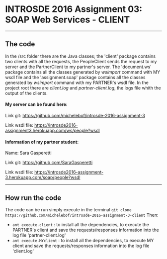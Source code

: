 INTROSDE 2016 Assignment 03: SOAP Web Services  - CLIENT
===============

--------

The code
-------------

In the /src folder there are the Java classes; the 'client' package contains two clients with all the requests, the PeopleClient sends the request to my server and the PartnerClient to my partner's server. The 'document.ws' package contains all the classes generated by _wsimport_ command with MY wsdl file and the 'assignment.soap' package contains all the classes generated by _wsimport_ command with my PARTNER's wsdl file. In the project root there are _client.log_ and _partner-client.log_, the logs file whith the output of the clients. 


#### My server can be found here:
Link git: 	https://github.com/michelebof/introsde-2016-assignment-3

Link wsdl file: https://introsde2016-assignment3.herokuapp.com/ws/people?wsdl


#### Information of my partner student:
Name:	Sara Gasperetti

Link git:	https://github.com/SaraGasperetti

Link wsdl file:	https://introsde2016-assignment-3.herokuapp.com/soap/people?wsdl 


----------

How run the code 
---------------------
The code can be run simply execute in the terminal ```git clone https://github.com/michelebof/introsde-2016-assignment-3-client```
Then:
 - ```ant execute.client``` : to install all the dependencies, to execute the PARTNER's client and save the requests/responses information into the log file 'partner-client.log'
 - ```ant execute.MYclient``` : to install all the dependencies, to execute MY client and save the requests/responses information into the log file 'client.log'